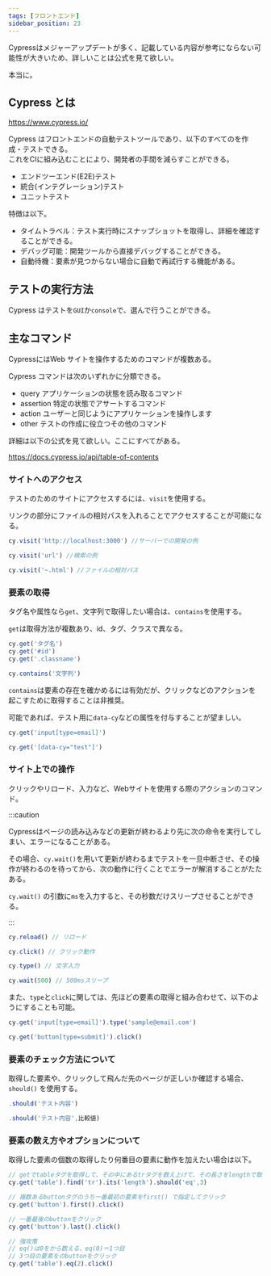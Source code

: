 ```yaml
---
tags: [フロントエンド]
sidebar_position: 23
---
```


Cypressはメジャーアップデートが多く、記載している内容が参考にならない可能性が大きいため、詳しいことは公式を見て欲しい。

本当に。

## Cypress とは
https://www.cypress.io/

Cypress はフロントエンドの自動テストツールであり、以下のすべてのを作成・テストできる。  
これをCIに組み込むことにより、開発者の手間を減らすことができる。  

- エンドツーエンド(E2E)テスト
- 統合(インテグレーション)テスト
- ユニットテスト

特徴は以下。

- タイムトラベル：テスト実行時にスナップショットを取得し、詳細を確認することができる。
- デバッグ可能：開発ツールから直接デバッグすることができる。
- 自動待機：要素が見つからない場合に自動で再試行する機能がある。

## テストの実行方法
Cypress はテストを`GUI`か`console`で、選んで行うことができる。

## 主なコマンド
CypressにはWeb サイトを操作するためのコマンドが複数ある。

Cypress コマンドは次のいずれかに分類できる。

- query アプリケーションの状態を読み取るコマンド
- assertion 特定の状態でアサートするコマンド
- action ユーザーと同じようにアプリケーションを操作します
- other テストの作成に役立つその他のコマンド

詳細は以下の公式を見て欲しい。ここにすべてがある。

https://docs.cypress.io/api/table-of-contents

### サイトへのアクセス
テストのためのサイトにアクセスするには、`visit`を使用する。

リンクの部分にファイルの相対パスを入れることでアクセスすることが可能になる。

```js
cy.visit('http://localhost:3000') //サーバーでの開発の例

cy.visit('url') //検索の例

cy.visit('~.html') //ファイルの相対パス
```

### 要素の取得
タグ名や属性なら`get`、文字列で取得したい場合は、`contains`を使用する。

`get`は取得方法が複数あり、id、タグ、クラスで異なる。

```js
cy.get('タグ名')
cy.get('#id')
cy.get('.classname')

cy.contains('文字列')
```

`contains`は要素の存在を確かめるには有効だが、クリックなどのアクションを起こすために取得することは非推奨。

可能であれば、テスト用に`data-cy`などの属性を付与することが望ましい。

```js
cy.get('input[type=email]')

cy.get('[data-cy="test"]')
```

### サイト上での操作
クリックやリロード、入力など、Webサイトを使用する際のアクションのコマンド。

:::caution

Cypressはページの読み込みなどの更新が終わるより先に次の命令を実行してしまい、エラーになることがある。

その場合、`cy.wait()`を用いて更新が終わるまでテストを一旦中断させ、その操作が終わるのを待ってから、次の動作に行くことでエラーが解消することがたたある。

`cy.wait()` の引数に`ms`を入力すると、その秒数だけスリープさせることができる。

:::

```js
cy.reload() // リロード

cy.click() // クリック動作

cy.type() // 文字入力

cy.wait(500) // 500msスリープ
```

また、`type`と`click`に関しては、先ほどの要素の取得と組み合わせて、以下のようにすることも可能。

```js
cy.get('input[type=email]').type('sample@email.com')

cy.get('button[type=submit]').click()
```

### 要素のチェック方法について
取得した要素や、クリックして飛んだ先のページが正しいか確認する場合、 `should()` を使用する。

```js
.should('テスト内容')

.should('テスト内容',比較値)
```

### 要素の数え方やオプションについて
取得した要素の個数の取得したり何番目の要素に動作を加えたい場合は以下。

```js
// getでtableタグを取得して、その中にあるtrタグを数え上げて、その長さをlengthで取得して、その値が３に等しいか判定する
cy.get('table').find('tr').its('length').should('eq',3)

// 複数あるbuttonタグのうち一番最初の要素をfirst() で指定してクリック
cy.get('button').first().click()

// 一番最後のbuttonをクリック
cy.get('button').last().click()

// 強攻策
// eq()は0をから数える、eq(0)＝1つ目
// 3つ目の要素をのbuttonをクリック
cy.get('table').eq(2).click()
```
